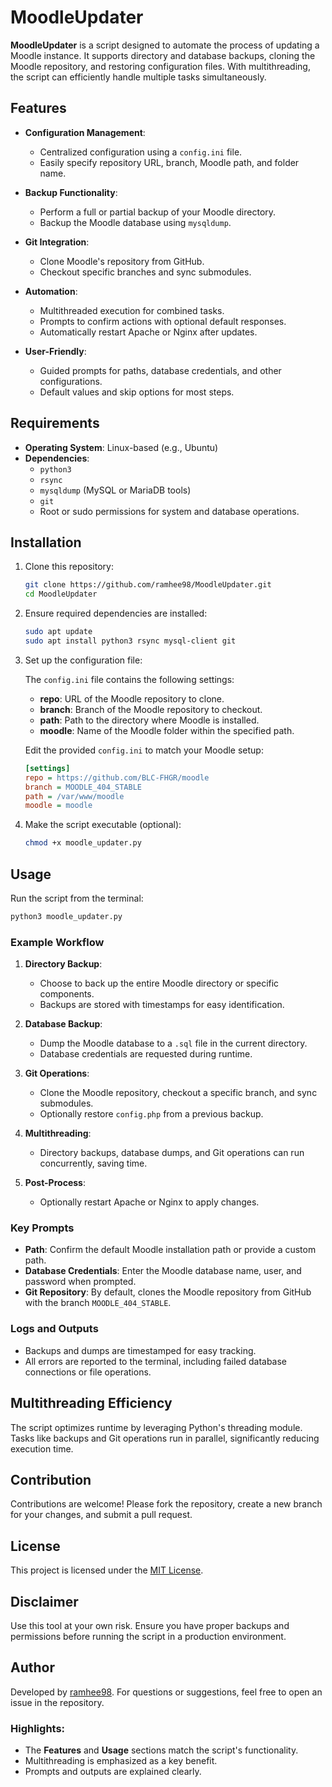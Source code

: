 # MoodleUpdater

**MoodleUpdater** is a script designed to automate the process of updating a Moodle instance. It supports directory and database backups, cloning the Moodle repository, and restoring configuration files. With multithreading, the script can efficiently handle multiple tasks simultaneously.

## Features

- **Configuration Management**:
  - Centralized configuration using a `config.ini` file.
  - Easily specify repository URL, branch, Moodle path, and folder name.

- **Backup Functionality**:
  - Perform a full or partial backup of your Moodle directory.
  - Backup the Moodle database using `mysqldump`.

- **Git Integration**:
  - Clone Moodle's repository from GitHub.
  - Checkout specific branches and sync submodules.

- **Automation**:
  - Multithreaded execution for combined tasks.
  - Prompts to confirm actions with optional default responses.
  - Automatically restart Apache or Nginx after updates.

- **User-Friendly**:
  - Guided prompts for paths, database credentials, and other configurations.
  - Default values and skip options for most steps.

## Requirements

- **Operating System**: Linux-based (e.g., Ubuntu)
- **Dependencies**:
  - `python3`
  - `rsync`
  - `mysqldump` (MySQL or MariaDB tools)
  - `git`
  - Root or sudo permissions for system and database operations.

## Installation

1. Clone this repository:
   ```bash
   git clone https://github.com/ramhee98/MoodleUpdater.git
   cd MoodleUpdater
   ```

2. Ensure required dependencies are installed:
   ```bash
   sudo apt update
   sudo apt install python3 rsync mysql-client git
   ```

3. Set up the configuration file:

   The `config.ini` file contains the following settings:
   - **repo**: URL of the Moodle repository to clone.
   - **branch**: Branch of the Moodle repository to checkout.
   - **path**: Path to the directory where Moodle is installed.
   - **moodle**: Name of the Moodle folder within the specified path.

   Edit the provided `config.ini` to match your Moodle setup:
   ```ini
   [settings]
   repo = https://github.com/BLC-FHGR/moodle
   branch = MOODLE_404_STABLE
   path = /var/www/moodle
   moodle = moodle
   ```

4. Make the script executable (optional):
   ```bash
   chmod +x moodle_updater.py
   ```

## Usage

Run the script from the terminal:
```bash
python3 moodle_updater.py
```

### Example Workflow

1. **Directory Backup**:
   - Choose to back up the entire Moodle directory or specific components.
   - Backups are stored with timestamps for easy identification.

2. **Database Backup**:
   - Dump the Moodle database to a `.sql` file in the current directory.
   - Database credentials are requested during runtime.

3. **Git Operations**:
   - Clone the Moodle repository, checkout a specific branch, and sync submodules.
   - Optionally restore `config.php` from a previous backup.

4. **Multithreading**:
   - Directory backups, database dumps, and Git operations can run concurrently, saving time.

5. **Post-Process**:
   - Optionally restart Apache or Nginx to apply changes.

### Key Prompts

- **Path**: Confirm the default Moodle installation path or provide a custom path.
- **Database Credentials**: Enter the Moodle database name, user, and password when prompted.
- **Git Repository**: By default, clones the Moodle repository from GitHub with the branch `MOODLE_404_STABLE`.

### Logs and Outputs

- Backups and dumps are timestamped for easy tracking.
- All errors are reported to the terminal, including failed database connections or file operations.

## Multithreading Efficiency

The script optimizes runtime by leveraging Python's threading module. Tasks like backups and Git operations run in parallel, significantly reducing execution time.

## Contribution

Contributions are welcome! Please fork the repository, create a new branch for your changes, and submit a pull request.

## License

This project is licensed under the [MIT License](LICENSE).

## Disclaimer

Use this tool at your own risk. Ensure you have proper backups and permissions before running the script in a production environment.

## Author

Developed by [ramhee98](https://github.com/ramhee98). For questions or suggestions, feel free to open an issue in the repository.

### Highlights:
- The **Features** and **Usage** sections match the script's functionality.
- Multithreading is emphasized as a key benefit.
- Prompts and outputs are explained clearly.
